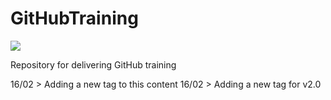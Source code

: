 GitHubTraining
==============

<img src="https://assets-cdn.github.com/images/modules/logos_page/Octocat.png">

Repository for delivering GitHub training

16/02 > Adding a new tag to this content
16/02 > Adding a new tag for v2.0